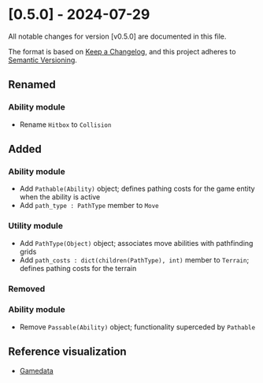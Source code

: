 # [0.5.0] - 2024-07-29
All notable changes for version [v0.5.0] are documented in this file.

The format is based on [Keep a Changelog](https://keepachangelog.com/en/1.0.0/),
and this project adheres to [Semantic Versioning](https://semver.org/spec/v2.0.0.html).

## Renamed
### Ability module
- Rename `Hitbox` to `Collision`

## Added
### Ability module
- Add `Pathable(Ability)` object; defines pathing costs for the game entity when the ability is active
- Add `path_type : PathType` member to `Move`

### Utility module
- Add `PathType(Object)` object; associates move abilities with pathfinding grids
- Add `path_costs : dict(children(PathType), int)` member to `Terrain`; defines pathing costs for the terrain

### Removed
### Ability module
- Remove `Passable(Ability)` object; functionality superceded by `Pathable`


## Reference visualization

* [Gamedata](https://github.com/SFTtech/openage/blob/f1967c3c002d444510e50f54c9cdbb83419a9ec4/doc/nyan/aoe2_nyan_tree.svg)
